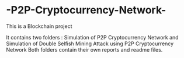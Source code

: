 # -P2P-Cryptocurrency-Network-
This is a Blockchain project

It contains two folders : Simulation of P2P Cryptocurrency Network and Simulation of Double Selfish Mining Attack using P2P Cryptocurrency Network
Both folders contain their own reports and readme files.
